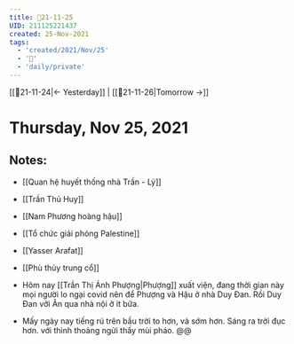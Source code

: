 ```yaml
---
title: 📝21-11-25
UID: 211125221437
created: 25-Nov-2021
tags:
  - 'created/2021/Nov/25'
  - '📅'
  - 'daily/private'
---
```

[[📝21-11-24|<- Yesterday]] | [[📝21-11-26|Tomorrow ->]]
# Thursday, Nov 25, 2021

## Notes:
- [[Quan hệ huyết thống nhà Trần - Lý]]
- [[Trần Thủ Huy]]
- [[Nam Phương hoàng hậu]]
- [[Tổ chức giải phóng Palestine]]
- [[Yasser Arafat]]
- [[Phù thủy trung cổ]]

- Hôm nay [[Trần Thị Ánh Phượng|Phượng]] xuất viện, đang thời gian này mọi người lo ngại covid nên để Phượng và Hậu ở nhà Duy Đan. Rồi Duy Đan với Ân qua nhà nội ở ít bữa.
- Mấy ngày nay tiếng rú trên bầu trời to hơn, và sớm hơn. Sáng ra trời đục hơn. với thình thoảng ngửi thấy mùi pháo. @@

